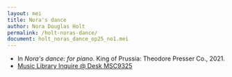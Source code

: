 ```yaml
---
layout: mei
title: Nora's dance
author: Nora Douglas Holt
permalink: /holt-noras-dance/
document: holt_noras_dance_op25_no1.mei
---
```


- In *Nora's dance: for piano.* King of Prussia: Theodore Presser Co., 2021.
- <a href="https://tufts.primo.exlibrisgroup.com/permalink/01TUN_INST/1kc9gia/alma991018232035003851" target="_blank">Music Library Inquire @ Desk MSC9325</a>
